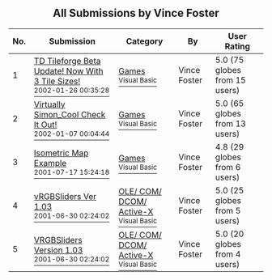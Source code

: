﻿<div align="center">

## All Submissions by Vince Foster

</div>

No.  | Submission | Category | By   | User Rating
---- | ---------- | -------- | ---- | -----------
1 | [TD Tileforge Beta Update\! Now With 3 Tile Sizes\!<br /><sup>2002-01-26 00:35:28</sup>](https://github.com/Planet-Source-Code/vince-foster-td-tileforge-beta-update-now-with-3-tile-sizes__1-31115) | [Games<br /><sup>Visual Basic</sup>](../ByCategory/games__1-38.md) | Vince Foster | 5.0 (75 globes from 15 users)
2 | [Virtually Simon\_Cool Check It Out\!<br /><sup>2002-01-07 00:04:44</sup>](https://github.com/Planet-Source-Code/vince-foster-virtually-simon-cool-check-it-out__1-30493) | [Games<br /><sup>Visual Basic</sup>](../ByCategory/games__1-38.md) | Vince Foster | 5.0 (65 globes from 13 users)
3 | [Isometric Map Example<br /><sup>2001-07-17 15:24:18</sup>](https://github.com/Planet-Source-Code/vince-foster-isometric-map-example__1-25116) | [Games<br /><sup>Visual Basic</sup>](../ByCategory/games__1-38.md) | Vince Foster | 4.8 (29 globes from 6 users)
4 | [vRGBSliders Ver 1\.03<br /><sup>2001-06-30 02:24:02</sup>](https://github.com/Planet-Source-Code/vince-foster-vrgbsliders-ver-1-03__1-24517) | [OLE/ COM/ DCOM/ Active\-X<br /><sup>Visual Basic</sup>](../ByCategory/ole-com-dcom-active-x__1-29.md) | Vince Foster | 5.0 (25 globes from 5 users)
5 | [VRGBSliders Version 1\.03<br /><sup>2001-06-30 02:24:02</sup>](https://github.com/Planet-Source-Code/vince-foster-vrgbsliders-version-1-03__1-24632) | [OLE/ COM/ DCOM/ Active\-X<br /><sup>Visual Basic</sup>](../ByCategory/ole-com-dcom-active-x__1-29.md) | Vince Foster | 5.0 (20 globes from 4 users)
